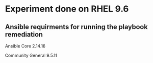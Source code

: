 # Experiment done on RHEL 9.6

## Ansible requirments for running the playbook remediation
Ansible Core 2.14.18

Community General 9.5.11
